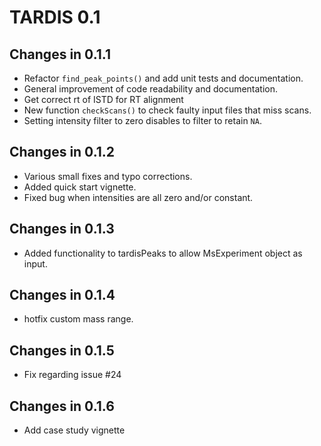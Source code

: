 # TARDIS 0.1

## Changes in 0.1.1

- Refactor `find_peak_points()` and add unit tests and documentation.
- General improvement of code readability and documentation.
- Get correct rt of ISTD for RT alignment
- New function `checkScans()` to check faulty input files that miss scans.
- Setting intensity filter to zero disables to filter to retain `NA`.

## Changes in 0.1.2
- Various small fixes and typo corrections.
- Added quick start vignette.
- Fixed bug when intensities are all zero and/or constant.

## Changes in 0.1.3
- Added functionality to tardisPeaks to allow MsExperiment object as input.

## Changes in 0.1.4
- hotfix custom mass range.

## Changes in 0.1.5
- Fix regarding issue #24

## Changes in 0.1.6
- Add case study vignette
